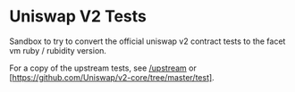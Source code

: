 # Uniswap V2 Tests


Sandbox to try to convert the official uniswap v2 contract tests to the facet vm ruby / rubidity version.

For a copy of the upstream tests, see [/upstream](upstream)
or [https://github.com/Uniswap/v2-core/tree/master/test].



